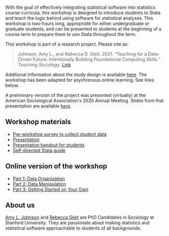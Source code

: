 With the goal of effectively integrating statistical software into statistics course curricula, this workshop is designed to introduce students to Stata and teach the logic behind using software for statistical analyses. This workshop is two-hours long, appropriate for either undergraduate or graduate students, and can be presented to students at the beginning of a course term to prepare them to use Stata throughout the term. 

This workshop is part of a research project. Please cite as:

> Johnson, Amy L., and Rebecca D. Gleit. 2021. “Teaching for a Data-Driven Future: Intentionally Building Foundational Computing Skills.” *Teaching Sociology*. [Link](https://doi.org/10.1177/0092055X211033632)

Additional information about the study design is available [here](Appendix_DataMethods.pdf). The workshop has been adapted for asychronous online learning. See links below.

A preliminary version of the project was presented (virtually) at the American Sociological Association's 2020 Annual Meeting. Slides from that presentation are available [here](Johnson_Gleit_ASA2020.pdf).

## Workshop materials
- [Pre-workshop survey to collect student data](PreSurvey.pdf)
- [Presentation](Presentation.pdf)
- [Presentation handout for students](PresentationHandout.pdf)
- [Self-directed Stata guide](StataWorkshop_Self-directedhandout(public).pdf)

## Online version of the workshop
- [Part 1: Data Organization](https://youtu.be/1XMQgG7GFlY)
- [Part 2: Data Manipulation](https://youtu.be/qp1lxelpCik)
- [Part 3: Getting Started on Your Own](https://youtu.be/LpF0OkuhdiI)

## About us
[Amy L. Johnson](https://sites.google.com/stanford.edu/amyljohnson/home) and [Rebecca Gleit](https://sociology.stanford.edu/people/rebecca-gleit) are PhD Candidates in Sociology at Stanford University. They are passionate about making statistics and statistical software approachable to students of all backgrounds.